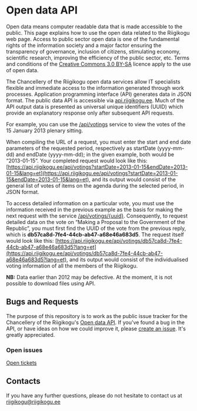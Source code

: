 # Open data API

Open data means computer readable data that is made accessible to the public. This page explains how to use the open data related to the Riigikogu web page. Access to public sector open data is one of the fundamental rights of the information society and a major factor ensuring the transparency of governance, inclusion of citizens, stimulating economy, scientific research, improving the efficiency of the public sector, etc. Terms and conditions of the [Creative Commons 3.0 BY-SA](https://creativecommons.org/licenses/by-sa/3.0/ee/legalcode) licence apply to the use of open data.

The Chancellery of the Riigikogu open data services allow IT specialists flexible and immediate access to the information generated through work processes. Application programming interface (API) generates data in JSON format. The public data API is accessible via [api.riigikogu.ee](https://api.riigikogu.ee/). Much of the API output data is presented as universal unique identifiers (UUID) which provide an explanatory response only after subsequent API requests.

For example, you can use the [/api/votings](https://api.riigikogu.ee/swagger-ui.html#/Hääletused/getVotingsUsingGET) service to view the votes of the 15 January 2013 plenary sitting.

When compiling the URL of a request, you must enter the start and end date parameters of the requested period, respectively as startDate (yyyy-mm-dd) and endDate (yyyy-mm-dd); in the given example, both would be “2013-01-15“. Your completed request would look like this: [https://api.riigikogu.ee/api/votings?startDate=2013-01-15&endDate=2013-01-15&lang=et](https://api.riigikogu.ee/api/votings?startDate=2013-01-15&endDate=2013-01-15&lang=et), and its output would consist of the general list of votes of items on the agenda during the selected period, in JSON format.

To access detailed information on a particular vote, you must use the information received in the previous example as the basis for making the next request with the service [/api/votings/{uuid}](https://api.riigikogu.ee/swagger-ui.html#/Hääletused/getVotingUsingGET). Consequently, to request detailed data on the vote on “Making a Proposal to the Government of the Republic”, you must first find the UUID of the vote from the previous reply, which is **db57ca8d-7fe4-44cb-ab47-a68e46a683d5**. The request itself would look like this: [https://api.riigikogu.ee/api/votings/db57ca8d-7fe4-44cb-ab47-a68e46a683d5?lang=et](https://api.riigikogu.ee/api/votings/db57ca8d-7fe4-44cb-ab47-a68e46a683d5?lang=et), and its output would consist of the individualised voting information of all the members of the Riigikogu.

**NB:** Data earlier than 2012 may be defective. At the moment, it is not possible to download files using API.

## Bugs and Requests

The purpose of this repository is to work as the public issue tracker for the Chancellery of the Riigikogu's [Open data API](https://api.riigikogu.ee/). If you've found a bug in the API, or have ideas on how we could improve it, please [create an issue](https://github.com/riigikogu-kantselei/api/issues/new). It's greatly appreciated.

### Open issues

[Open tickets](https://github.com/riigikogu-kantselei/api/issues)

## Contacts

If you have any further questions, please do not hesitate to contact us at [riigikogu@riigikogu.ee](mailto:riigikogu@riigikogu.ee)


